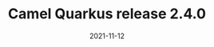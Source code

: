 ---
url: "/releases/q-2.4.0/"
date: 2021-11-12
type: release-note
version: "2.4.0"
title: "Camel Quarkus release 2.4.0"
preview: ""
changelog: ""
category: "camel-quarkus"
milestone: 20
jdk: [11]
---